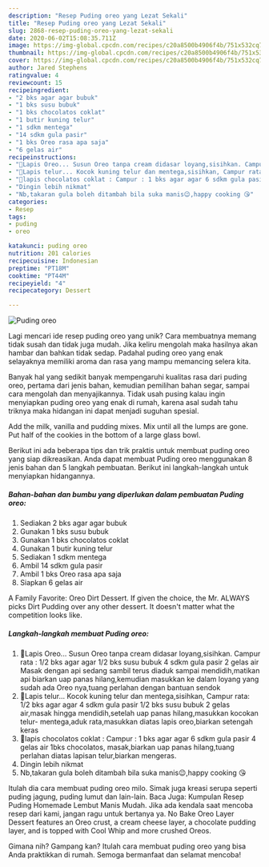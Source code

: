 ```yaml
---
description: "Resep Puding oreo yang Lezat Sekali"
title: "Resep Puding oreo yang Lezat Sekali"
slug: 2868-resep-puding-oreo-yang-lezat-sekali
date: 2020-06-02T15:08:35.711Z
image: https://img-global.cpcdn.com/recipes/c20a8500b4906f4b/751x532cq70/puding-oreo-foto-resep-utama.jpg
thumbnail: https://img-global.cpcdn.com/recipes/c20a8500b4906f4b/751x532cq70/puding-oreo-foto-resep-utama.jpg
cover: https://img-global.cpcdn.com/recipes/c20a8500b4906f4b/751x532cq70/puding-oreo-foto-resep-utama.jpg
author: Jared Stephens
ratingvalue: 4
reviewcount: 15
recipeingredient:
- "2 bks agar agar bubuk"
- "1 bks susu bubuk"
- "1 bks chocolatos coklat"
- "1 butir kuning telur"
- "1 sdkm mentega"
- "14 sdkm gula pasir"
- "1 bks Oreo rasa apa saja"
- "6 gelas air"
recipeinstructions:
- "🌹Lapis Oreo... Susun Oreo tanpa cream didasar loyang,sisihkan. Campur rata : 1/2 bks agar agar 1/2 bks susu bubuk 4 sdkm gula pasir 2 gelas air Masak dengan api sedang sambil terus diaduk sampai mendidih,matikan api biarkan uap panas hilang,kemudian masukkan ke dalam loyang yang sudah ada Oreo nya,tuang perlahan dengan bantuan sendok"
- "🥀Lapis telur... Kocok kuning telur dan mentega,sisihkan, Campur rata: 1/2 bks agar agar 4 sdkm gula pasir 1/2 bks susu bubuk 2 gelas air,masak hingga mendidih,setelah uap panas hilang,masukkan kocokan telur- mentega,aduk rata,masukkan diatas lapis oreo,biarkan setengah keras"
- "🌹lapis chocolatos coklat : Campur : 1 bks agar agar 6 sdkm gula pasir 4 gelas air 1bks chocolatos, masak,biarkan uap panas hilang,tuang perlahan diatas lapisan telur,biarkan mengeras."
- "Dingin lebih nikmat"
- "Nb,takaran gula boleh ditambah bila suka manis😉,happy cooking 😘"
categories:
- Resep
tags:
- puding
- oreo

katakunci: puding oreo 
nutrition: 201 calories
recipecuisine: Indonesian
preptime: "PT18M"
cooktime: "PT44M"
recipeyield: "4"
recipecategory: Dessert

---
```



![Puding oreo](https://img-global.cpcdn.com/recipes/c20a8500b4906f4b/751x532cq70/puding-oreo-foto-resep-utama.jpg)

Lagi mencari ide resep puding oreo yang unik? Cara membuatnya memang tidak susah dan tidak juga mudah. Jika keliru mengolah maka hasilnya akan hambar dan bahkan tidak sedap. Padahal puding oreo yang enak selayaknya memiliki aroma dan rasa yang mampu memancing selera kita.

Banyak hal yang sedikit banyak mempengaruhi kualitas rasa dari puding oreo, pertama dari jenis bahan, kemudian pemilihan bahan segar, sampai cara mengolah dan menyajikannya. Tidak usah pusing kalau ingin menyiapkan puding oreo yang enak di rumah, karena asal sudah tahu triknya maka hidangan ini dapat menjadi suguhan spesial.

Add the milk, vanilla and pudding mixes. Mix until all the lumps are gone. Put half of the cookies in the bottom of a large glass bowl.


Berikut ini ada beberapa tips dan trik praktis untuk membuat puding oreo yang siap dikreasikan. Anda dapat membuat Puding oreo menggunakan 8 jenis bahan dan 5 langkah pembuatan. Berikut ini langkah-langkah untuk menyiapkan hidangannya.

<!--inarticleads1-->

##### Bahan-bahan dan bumbu yang diperlukan dalam pembuatan Puding oreo:

1. Sediakan 2 bks agar agar bubuk
1. Gunakan 1 bks susu bubuk
1. Gunakan 1 bks chocolatos coklat
1. Gunakan 1 butir kuning telur
1. Sediakan 1 sdkm mentega
1. Ambil 14 sdkm gula pasir
1. Ambil 1 bks Oreo rasa apa saja
1. Siapkan 6 gelas air


A Family Favorite: Oreo Dirt Dessert. If given the choice, the Mr. ALWAYS picks Dirt Pudding over any other dessert. It doesn&#39;t matter what the competition looks like. 

<!--inarticleads2-->

##### Langkah-langkah membuat Puding oreo:

1. 🌹Lapis Oreo... Susun Oreo tanpa cream didasar loyang,sisihkan. Campur rata : 1/2 bks agar agar 1/2 bks susu bubuk 4 sdkm gula pasir 2 gelas air Masak dengan api sedang sambil terus diaduk sampai mendidih,matikan api biarkan uap panas hilang,kemudian masukkan ke dalam loyang yang sudah ada Oreo nya,tuang perlahan dengan bantuan sendok
1. 🥀Lapis telur... Kocok kuning telur dan mentega,sisihkan, Campur rata: 1/2 bks agar agar 4 sdkm gula pasir 1/2 bks susu bubuk 2 gelas air,masak hingga mendidih,setelah uap panas hilang,masukkan kocokan telur- mentega,aduk rata,masukkan diatas lapis oreo,biarkan setengah keras
1. 🌹lapis chocolatos coklat : Campur : 1 bks agar agar 6 sdkm gula pasir 4 gelas air 1bks chocolatos, masak,biarkan uap panas hilang,tuang perlahan diatas lapisan telur,biarkan mengeras.
1. Dingin lebih nikmat
1. Nb,takaran gula boleh ditambah bila suka manis😉,happy cooking 😘


Itulah dia cara membuat puding oreo milo. Simak juga kreasi serupa seperti puding jagung, puding lumut dan lain-lain. Baca Juga: Kumpulan Resep Puding Homemade Lembut Manis Mudah. Jika ada kendala saat mencoba resep dari kami, jangan ragu untuk bertanya ya. No Bake Oreo Layer Dessert features an Oreo crust, a cream cheese layer, a chocolate pudding layer, and is topped with Cool Whip and more crushed Oreos. 

Gimana nih? Gampang kan? Itulah cara membuat puding oreo yang bisa Anda praktikkan di rumah. Semoga bermanfaat dan selamat mencoba!
